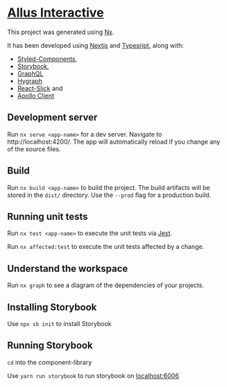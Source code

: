 

# [Allus Interactive](https://www.allusinteractive.com/)

This project was generated using [Nx](https://nx.dev).

It has been developed using [Nextjs](https://nextjs.org/) and [Typesript](https://www.typescriptlang.org/docs/), along with:
- [Styled-Components](https://styled-components.com/), 
- [Storybook](https://storybook.js.org/),
- [GraphQL](https://graphql.org/)
- [Hygraph](https://hygraph.com/)
- [React-Slick](https://react-slick.neostack.com/) and
- [Apollo Client](https://www.apollographql.com/docs/react/)
<!--
## Generate an application

Run `nx g @nrwl/react:app my-app` to generate an application.

> You can use any of the plugins above to generate applications as well.

When using Nx, you can create multiple applications and libraries in the same workspace.

## Generate a library

Run `nx g @nrwl/react:lib my-lib` to generate a library.

> You can also use any of the plugins above to generate libraries as well.

Libraries are shareable across libraries and applications. They can be imported from `@allus-interactive/mylib`.
-->
## Development server

Run `nx serve <app-name>` for a dev server. Navigate to http://localhost:4200/. The app will automatically reload if you change any of the source files.

## Build

Run `nx build <app-name>` to build the project. The build artifacts will be stored in the `dist/` directory. Use the `--prod` flag for a production build.

## Running unit tests

Run `nx test <app-name>` to execute the unit tests via [Jest](https://jestjs.io).

Run `nx affected:test` to execute the unit tests affected by a change.

## Understand the workspace

Run `nx graph` to see a diagram of the dependencies of your projects.


## Installing Storybook

Use `npx sb init` to install Storybook

## Running Storybook

`cd` into the component-library

Use `yarn run storybook` to run storybook on [localhost:6006](http://localhost:6006)
